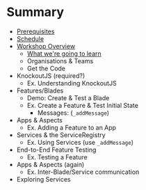 # Summary

* [Prerequisites](prerequisites.md)
* [Schedule](schedule.md)
* [Workshop Overview](overview/README.md)
  * [What we're going to learn](overview/learn.md)
  * Organisations & Teams
  * Get the Code
* KnockoutJS (required?)
  * Ex. Understanding KnockoutJS
* Features/Blades
  * Demo: Create & Test a Blade
  * Ex. Create a Feature & Test Initial State
    * Messages: (`_addMessage`)
* Apps & Aspects
  * Ex. Adding a Feature to an App
* Services & the ServiceRegistry
  * Ex. Using Services (use `_addMessage`)
* End-to-End Feature Testing
  * Ex. Testing a Feature
* Apps & Aspects (again)
  * Ex. Inter-Blade/Service communication
* Exploring Services
